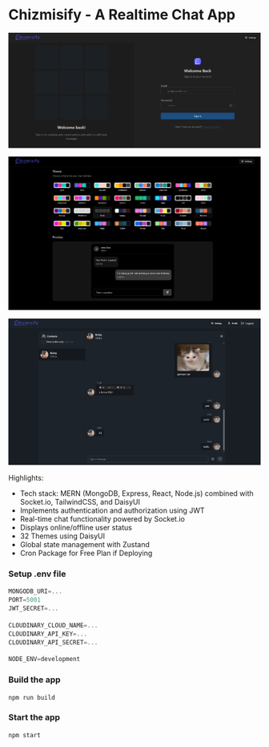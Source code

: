 # Chizmisify - A Realtime Chat App

![Demo App](/frontend/public/screenshot-for-readme.png)

![Demo App2](/frontend/public/screenshot-for-readme2.png)

![Demo App3](/frontend/public/screenshot-for-readme3.png)

Highlights:

- Tech stack: MERN (MongoDB, Express, React, Node.js) combined with Socket.io, TailwindCSS, and DaisyUI
- Implements authentication and authorization using JWT
- Real-time chat functionality powered by Socket.io
- Displays online/offline user status
- 32 Themes using DaisyUI
- Global state management with Zustand
- Cron Package for Free Plan if Deploying

### Setup .env file

```js
MONGODB_URI=...
PORT=5001
JWT_SECRET=...

CLOUDINARY_CLOUD_NAME=...
CLOUDINARY_API_KEY=...
CLOUDINARY_API_SECRET=...

NODE_ENV=development
```

### Build the app

```shell
npm run build
```

### Start the app

```shell
npm start
```
